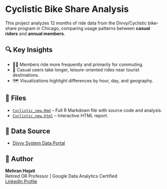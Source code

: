 # Cyclistic Bike Share Analysis

This project analyzes 12 months of ride data from the Divvy/Cyclistic bike-share program in Chicago, comparing usage patterns between **casual riders** and **annual members**.

## 🔍 Key Insights
- 🧑‍💼 Members ride more frequently and primarily for commuting.
- 🧳 Casual users take longer, leisure-oriented rides near tourist destinations.
- 🗺️ Visualizations highlight differences by hour, day, and geography.

## 📁 Files
- [`Cyclistic_new.Rmd`](Cyclistic_new.Rmd) – Full R Markdown file with source code and analysis.
- [`Cyclistic_new.html`](Cyclistic_new.html) – Interactive HTML report.

## 🔗 Data Source
- [Divvy System Data Portal](https://divvybikes.com/system-data)

## 👤 Author
**Mehran Hojati**  
Retired OR Professor | Google Data Analytics Certified  
[LinkedIn Profile](https://www.linkedin.com/in/mehran-hojati/)
